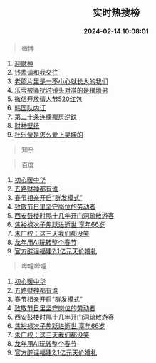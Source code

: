 <div align="center"><h2>实时热搜榜</h2><h4>2024-02-14 10:08:01</h4></div>

> 微博  

1. [迎财神](https://s.weibo.com/weibo?q=%23%E8%BF%8E%E8%B4%A2%E7%A5%9E%23&t=31&band_rank=1&Refer=top)<br />
2. [钱辈请和我交往](https://s.weibo.com/weibo?q=%23%E9%92%B1%E8%BE%88%E8%AF%B7%E5%92%8C%E6%88%91%E4%BA%A4%E5%BE%80%23&t=31&band_rank=2&Refer=top)<br />
3. [老照片里是一不小心就长大的我们](https://s.weibo.com/weibo?q=%23%E8%80%81%E7%85%A7%E7%89%87%E9%87%8C%E6%98%AF%E4%B8%80%E4%B8%8D%E5%B0%8F%E5%BF%83%E5%B0%B1%E9%95%BF%E5%A4%A7%E7%9A%84%E6%88%91%E4%BB%AC%23&t=31&band_rank=3&Refer=top)<br />
4. [乐莹被骚扰时镜头对准的是猥琐男](https://s.weibo.com/weibo?q=%E4%B9%90%E8%8E%B9%E8%A2%AB%E9%AA%9A%E6%89%B0%E6%97%B6%E9%95%9C%E5%A4%B4%E5%AF%B9%E5%87%86%E7%9A%84%E6%98%AF%E7%8C%A5%E7%90%90%E7%94%B7&t=31&band_rank=4&Refer=top)<br />
5. [微信开放情人节520红包](https://s.weibo.com/weibo?q=%23%E5%BE%AE%E4%BF%A1%E5%BC%80%E6%94%BE%E6%83%85%E4%BA%BA%E8%8A%82520%E7%BA%A2%E5%8C%85%23&t=31&band_rank=5&Refer=top)<br />
6. [韩国队内讧](https://s.weibo.com/weibo?q=%23%E9%9F%A9%E5%9B%BD%E9%98%9F%E5%86%85%E8%AE%A7%23&t=31&band_rank=6&Refer=top)<br />
7. [第二十条连续票房逆跌](https://s.weibo.com/weibo?q=%23%E7%AC%AC%E4%BA%8C%E5%8D%81%E6%9D%A1%E8%BF%9E%E7%BB%AD%E7%A5%A8%E6%88%BF%E9%80%86%E8%B7%8C%23&t=31&band_rank=7&Refer=top)<br />
8. [财神壁纸](https://s.weibo.com/weibo?q=%E8%B4%A2%E7%A5%9E%E5%A3%81%E7%BA%B8&t=31&band_rank=8&Refer=top)<br />
9. [杜乐莹是怎么爱上昊坤的](https://s.weibo.com/weibo?q=%E6%9D%9C%E4%B9%90%E8%8E%B9%E6%98%AF%E6%80%8E%E4%B9%88%E7%88%B1%E4%B8%8A%E6%98%8A%E5%9D%A4%E7%9A%84&t=31&band_rank=9&Refer=top)<br />

> 知乎  


> 百度  

1. [初心暖中华](https://www.baidu.com/s?wd=%E5%88%9D%E5%BF%83%E6%9A%96%E4%B8%AD%E5%8D%8E&sa=fyb_news&rsv_dl=fyb_news)<br />
2. [五路财神都有谁](https://www.baidu.com/s?wd=%E4%BA%94%E8%B7%AF%E8%B4%A2%E7%A5%9E%E9%83%BD%E6%9C%89%E8%B0%81&sa=fyb_news&rsv_dl=fyb_news)<br />
3. [春节相亲开启“群发模式”](https://www.baidu.com/s?wd=%E6%98%A5%E8%8A%82%E7%9B%B8%E4%BA%B2%E5%BC%80%E5%90%AF%E2%80%9C%E7%BE%A4%E5%8F%91%E6%A8%A1%E5%BC%8F%E2%80%9D&sa=fyb_news&rsv_dl=fyb_news)<br />
4. [致敬节日里坚守岗位的劳动者](https://www.baidu.com/s?wd=%E8%87%B4%E6%95%AC%E8%8A%82%E6%97%A5%E9%87%8C%E5%9D%9A%E5%AE%88%E5%B2%97%E4%BD%8D%E7%9A%84%E5%8A%B3%E5%8A%A8%E8%80%85&sa=fyb_news&rsv_dl=fyb_news)<br />
5. [西安鼓楼时隔十几年开门洞疏散游客](https://www.baidu.com/s?wd=%E8%A5%BF%E5%AE%89%E9%BC%93%E6%A5%BC%E6%97%B6%E9%9A%94%E5%8D%81%E5%87%A0%E5%B9%B4%E5%BC%80%E9%97%A8%E6%B4%9E%E7%96%8F%E6%95%A3%E6%B8%B8%E5%AE%A2&sa=fyb_news&rsv_dl=fyb_news)<br />
6. [焦裕禄次子焦跃进逝世 享年66岁](https://www.baidu.com/s?wd=%E7%84%A6%E8%A3%95%E7%A6%84%E6%AC%A1%E5%AD%90%E7%84%A6%E8%B7%83%E8%BF%9B%E9%80%9D%E4%B8%96+%E4%BA%AB%E5%B9%B466%E5%B2%81&sa=fyb_news&rsv_dl=fyb_news)<br />
7. [朱广权：这三天我们都没笑](https://www.baidu.com/s?wd=%E6%9C%B1%E5%B9%BF%E6%9D%83%EF%BC%9A%E8%BF%99%E4%B8%89%E5%A4%A9%E6%88%91%E4%BB%AC%E9%83%BD%E6%B2%A1%E7%AC%91&sa=fyb_news&rsv_dl=fyb_news)<br />
8. [龙年用AI玩转整个春节](https://www.baidu.com/s?wd=%E9%BE%99%E5%B9%B4%E7%94%A8AI%E7%8E%A9%E8%BD%AC%E6%95%B4%E4%B8%AA%E6%98%A5%E8%8A%82&sa=fyb_news&rsv_dl=fyb_news)<br />
9. [官方辟谣福建2.1亿元天价婚礼](https://www.baidu.com/s?wd=%E5%AE%98%E6%96%B9%E8%BE%9F%E8%B0%A3%E7%A6%8F%E5%BB%BA2.1%E4%BA%BF%E5%85%83%E5%A4%A9%E4%BB%B7%E5%A9%9A%E7%A4%BC&sa=fyb_news&rsv_dl=fyb_news)<br />

> 哔哩哔哩  

1. [初心暖中华](https://www.baidu.com/s?wd=%E5%88%9D%E5%BF%83%E6%9A%96%E4%B8%AD%E5%8D%8E&sa=fyb_news&rsv_dl=fyb_news)<br />
2. [五路财神都有谁](https://www.baidu.com/s?wd=%E4%BA%94%E8%B7%AF%E8%B4%A2%E7%A5%9E%E9%83%BD%E6%9C%89%E8%B0%81&sa=fyb_news&rsv_dl=fyb_news)<br />
3. [春节相亲开启“群发模式”](https://www.baidu.com/s?wd=%E6%98%A5%E8%8A%82%E7%9B%B8%E4%BA%B2%E5%BC%80%E5%90%AF%E2%80%9C%E7%BE%A4%E5%8F%91%E6%A8%A1%E5%BC%8F%E2%80%9D&sa=fyb_news&rsv_dl=fyb_news)<br />
4. [致敬节日里坚守岗位的劳动者](https://www.baidu.com/s?wd=%E8%87%B4%E6%95%AC%E8%8A%82%E6%97%A5%E9%87%8C%E5%9D%9A%E5%AE%88%E5%B2%97%E4%BD%8D%E7%9A%84%E5%8A%B3%E5%8A%A8%E8%80%85&sa=fyb_news&rsv_dl=fyb_news)<br />
5. [西安鼓楼时隔十几年开门洞疏散游客](https://www.baidu.com/s?wd=%E8%A5%BF%E5%AE%89%E9%BC%93%E6%A5%BC%E6%97%B6%E9%9A%94%E5%8D%81%E5%87%A0%E5%B9%B4%E5%BC%80%E9%97%A8%E6%B4%9E%E7%96%8F%E6%95%A3%E6%B8%B8%E5%AE%A2&sa=fyb_news&rsv_dl=fyb_news)<br />
6. [焦裕禄次子焦跃进逝世 享年66岁](https://www.baidu.com/s?wd=%E7%84%A6%E8%A3%95%E7%A6%84%E6%AC%A1%E5%AD%90%E7%84%A6%E8%B7%83%E8%BF%9B%E9%80%9D%E4%B8%96+%E4%BA%AB%E5%B9%B466%E5%B2%81&sa=fyb_news&rsv_dl=fyb_news)<br />
7. [朱广权：这三天我们都没笑](https://www.baidu.com/s?wd=%E6%9C%B1%E5%B9%BF%E6%9D%83%EF%BC%9A%E8%BF%99%E4%B8%89%E5%A4%A9%E6%88%91%E4%BB%AC%E9%83%BD%E6%B2%A1%E7%AC%91&sa=fyb_news&rsv_dl=fyb_news)<br />
8. [龙年用AI玩转整个春节](https://www.baidu.com/s?wd=%E9%BE%99%E5%B9%B4%E7%94%A8AI%E7%8E%A9%E8%BD%AC%E6%95%B4%E4%B8%AA%E6%98%A5%E8%8A%82&sa=fyb_news&rsv_dl=fyb_news)<br />
9. [官方辟谣福建2.1亿元天价婚礼](https://www.baidu.com/s?wd=%E5%AE%98%E6%96%B9%E8%BE%9F%E8%B0%A3%E7%A6%8F%E5%BB%BA2.1%E4%BA%BF%E5%85%83%E5%A4%A9%E4%BB%B7%E5%A9%9A%E7%A4%BC&sa=fyb_news&rsv_dl=fyb_news)<br />
